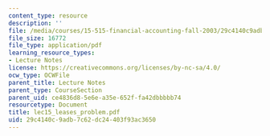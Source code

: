 ```yaml
---
content_type: resource
description: ''
file: /media/courses/15-515-financial-accounting-fall-2003/29c4140c9adb7c62dc24403f93ac3650_lec15_leases_problem.pdf
file_size: 16772
file_type: application/pdf
learning_resource_types:
- Lecture Notes
license: https://creativecommons.org/licenses/by-nc-sa/4.0/
ocw_type: OCWFile
parent_title: Lecture Notes
parent_type: CourseSection
parent_uid: ce4836d8-5e6e-a35e-652f-fa42dbbbbb74
resourcetype: Document
title: lec15_leases_problem.pdf
uid: 29c4140c-9adb-7c62-dc24-403f93ac3650
---
```

